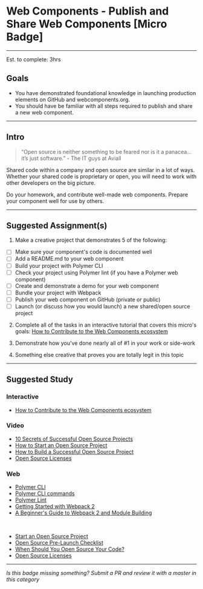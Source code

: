 # Web Components - Publish and Share Web Components [Micro Badge]

-----

Est. to complete: 3hrs

## Goals

- You have demonstrated foundational knowledge in launching production elements on GitHub and webcomponents.org.
- You should have be familiar with all steps required to publish and share a new web component.

-----

## Intro

> “Open source is neither something to be feared nor is it a panacea... it’s just software.” - The IT guys at Aviall

Shared code within a company and open source are similar in a lot of ways.  Whether your shared code is proprietary 
or open, you will need to work with other developers on the big picture.  

Do your homework, and contribute well-made web components.  Prepare your component well for use by others.

-----

## Suggested Assignment(s)

1) Make a creative project that demonstrates 5 of the following: 
  - [ ] Make sure your component's code is documented well
  - [ ] Add a README.md to your web component
  - [ ] Build your project with Polymer CLI
  - [ ] Check your project using Polymer lint (if you have a Polymer web component)
  - [ ] Create and demonstrate a demo for your web component
  - [ ] Bundle your project with Webpack
  - [ ] Publish your web component on GitHub (private or public)
  - [ ] Launch (or discuss how you would launch) a new shared/open source project

2) Complete all of the tasks in an interactive tutorial that covers this micro's goals: 
[How to Contribute to the Web Components ecosystem](https://codelabs.developers.google.com/codelabs/web-components-how-to-contribute/index.html?index=..%2F..%2Fio2017#0)

3) Demonstrate how you've done nearly all of #1 in your work or side-work

4) Something else creative that proves you are totally legit in this topic

-----

## Suggested Study

### Interactive

- [How to Contribute to the Web Components ecosystem](https://codelabs.developers.google.com/codelabs/web-components-how-to-contribute/index.html?index=..%2F..%2Fio2017#0)

### Video

- [10 Secrets of Successful Open Source Projects](https://www.youtube.com/watch?v=bDcIi_Mn1lM)
- [How to Start an Open Source Project](https://www.youtube.com/watch?v=8XI6Ux7vrVw)
- [How to Build a Successful Open Source Project](https://www.linux.com/news/event/open-source-leadership-summit/2017/2/video-linus-torvalds-how-build-successful-open-source-project)
- [Open Source Licenses](https://www.youtube.com/watch?v=FoCHY4tnERA)

### Web

- [Polymer CLI](https://www.polymer-project.org/2.0/docs/tools/polymer-cli)
- [Polymer CLI commands](https://www.polymer-project.org/2.0/docs/tools/polymer-cli-commands)
- [Polymer Lint](https://www.polymer-project.org/2.0/docs/tools/polymer-cli-commands#lint)
- [Getting Started with Webpack 2](https://blog.madewithenvy.com/getting-started-with-webpack-2-ed2b86c68783)
- [A Beginner's Guide to Webpack 2 and Module Building](https://www.sitepoint.com/beginners-guide-to-webpack-2-and-module-bundling/)

&nbsp;

- [Start an Open Source Project](https://opensource.guide/starting-a-project/)
- [Open Source Pre-Launch Checklist](https://opensource.guide/starting-a-project/#your-pre-launch-checklist)
- [When Should You Open Source Your Code?](https://opensource.com/business/13/5/open-source-your-code)
- [Open Source Licenses](https://opensource.org/licenses)

-----

  *Is this badge missing something? Submit a PR and review it with a master in this category*

